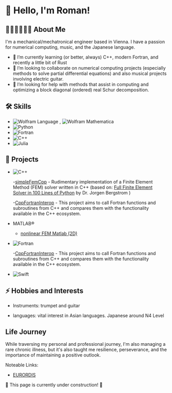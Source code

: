 

# 👋 Hello, I'm Roman!


## 👨🏻‍💻🎸🇯🇵 About Me 

I'm a mechanical/mechatronical engineer based in Vienna. I have a passion for numerical computing, music, and the Japanese language.

- 🌱 I’m currently learning (or better, always) C++, modern Fortran, and recently a little bit of Rust
- 👯 I’m looking to collaborate on numerical computing projects (especially methods to solve partial differential equations) and also musical projects involving electric guitar.
- 🤔 I’m looking for help with methods that assist in computing and optimizing a block diagonal (ordered) real Schur decomposition.

## 🛠 Skills

- ![Wolfram Language](https://img.shields.io/badge/Wolfram%20Language-DD1100.svg?style=for-the-badge&logo=Wolfram-Language&logoColor=white) , ![Wolfram Mathematica](https://img.shields.io/badge/Wolfram%20Mathematica-DD1100.svg?style=for-the-badge&logo=Wolfram-Mathematica&logoColor=white) 
- ![Python](https://img.shields.io/badge/Python-3776AB.svg?style=for-the-badge&logo=Python&logoColor=white)
- ![Fortran](https://img.shields.io/badge/Fortran-734F96.svg?style=for-the-badge&logo=Fortran&logoColor=white)
- ![C++](https://img.shields.io/badge/c++-%2300599C.svg?style=for-the-badge&logo=c%2B%2B&logoColor=white)
- ![Julia](https://img.shields.io/badge/-Julia-9558B2?style=for-the-badge&logo=julia&logoColor=white)

## 🎨 Projects
- ![C++](https://img.shields.io/badge/c++-%2300599C.svg?style=for-the-badge&logo=c%2B%2B&logoColor=white)

  -[simpleFemCpp](https://github.com/romanWSgit/simpleFemCpp) - Rudimentary implementation of a Finite Element Method (FEM) solver written in C++ (based on: [Full Finite Element Solver in 100 Lines of Python](https://polymerfem.com/full-finite-element-solver-in-100-lines-of-python/) by Dr. Jorgen Bergstrom )

  -[CppFortranInterop](https://github.com/romanWSgit/CppFortranInterop) - This project aims to call Fortran functions and subroutines from C++ and compares them with the functionality available in the C++ ecosystem.

- MATLAB®
  
  - [nonlinear FEM Matlab (2D)](https://github.com/romanWSgit/NL_FEM_repo.git)

- ![Fortran](https://img.shields.io/badge/Fortran-734F96.svg?style=for-the-badge&logo=Fortran&logoColor=white)

  -[CppFortranInterop](https://github.com/romanWSgit/CppFortranInterop) - This project aims to call Fortran functions and subroutines from C++ and compares them with the functionality available in the C++ ecosystem.

- ![Swift](https://img.shields.io/badge/Swift-FA7343?style=for-the-badge&logo=swift&logoColor=white)

## ⚡ Hobbies and Interests

- Instruments: 	trumpet and guitar

- languages: 	  vital interest in Asian languages. Japanese around N4 Level



## Life Journey
While traversing my personal and professional journey, I'm also managing a rare chronic illness, but it's also taught me resilience, perseverance, and the importance of maintaining a positive outlook. 

Noteable Links:

- [EURORDIS](https://www.eurordis.org)

:construction: This page is currently under construction! :construction:
<!--
- 
- [Project 2](Link) - A brief description of Project 2.
-->



<!--
**romanWSgit/romanWSgit** is a ✨ _special_ ✨ repository because its `README.md` (this file) appears on your GitHub profile.

Here are some ideas to get you started:

- 🔭 I’m currently working on ...
- 🌱 I’m currently learning ...
- 👯 I’m looking to collaborate on ...
- 🤔 I’m looking for help with ...
- 💬 Ask me about ...
- 📫 How to reach me: ...
- 😄 Pronouns: ...
- ⚡ Fun fact: ...
-->
